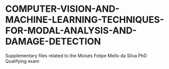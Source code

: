 # COMPUTER-VISION-AND-MACHINE-LEARNING-TECHNIQUES-FOR-MODAL-ANALYSIS-AND-DAMAGE-DETECTION
Supplementary files related to the Moisés Felipe Mello da Silva PhD Qualifying exam
